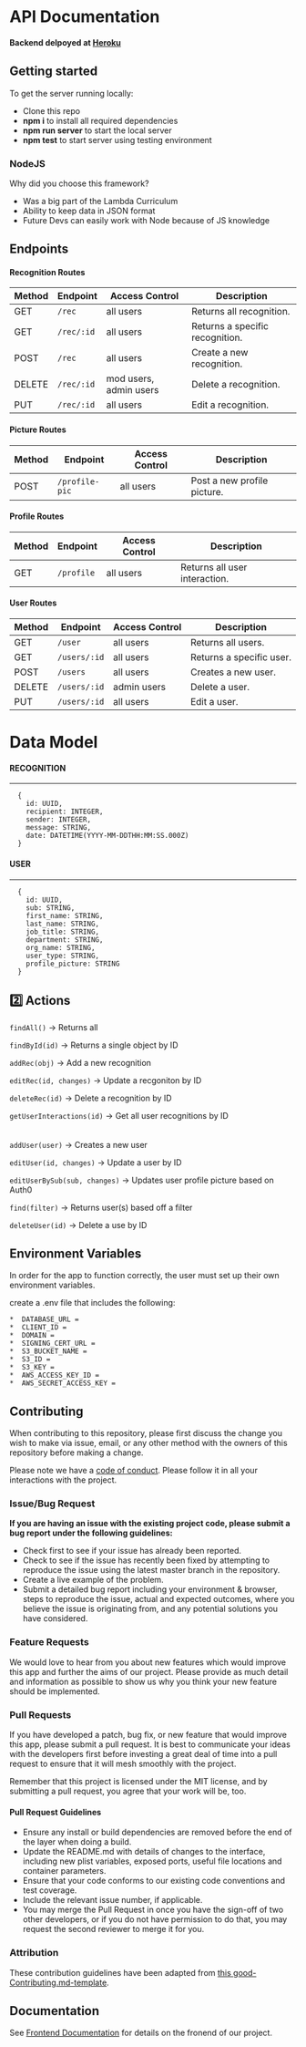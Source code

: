# API Documentation

#### Backend delpoyed at [Heroku](https://kansha-api.herokuapp.com/) <br>

## Getting started

To get the server running locally:

- Clone this repo
- **npm i** to install all required dependencies
- **npm run server** to start the local server
- **npm test** to start server using testing environment

### NodeJS

Why did you choose this framework?

-    Was a big part of the Lambda Curriculum 
-    Ability to keep data in JSON format
-    Future Devs can easily work with Node because of JS knowledge 

## Endpoints

#### Recognition Routes

| Method | Endpoint                | Access Control | Description                                  |
| ------ | ----------------------- | -------------- | -------------------------------------------- |
| GET    | `/rec` | all users      | Returns all recognition. |
| GET    | `/rec/:id` | all users         | Returns a specific recognition.             |
| POST | `/rec` | all users         | Create a new recognition.                      |
| DELETE | `/rec/:id` | mod users, admin users        | Delete a recognition.                      |
| PUT | `/rec/:id` | all users         | Edit a recognition.                      |

#### Picture Routes

| Method | Endpoint                | Access Control | Description                                  |
| ------ | ----------------------- | -------------- | -------------------------------------------- |
| POST    | `/profile-pic` | all users      | Post a new profile picture. |

#### Profile Routes

| Method | Endpoint                | Access Control | Description                                  |
| ------ | ----------------------- | -------------- | -------------------------------------------- |
| GET    | `/profile` | all users      | Returns all user interaction. |


#### User Routes

| Method | Endpoint                | Access Control      | Description                                        |
| ------ | ----------------------- | ------------------- | -------------------------------------------------- |
| GET    | `/user`        | all users           | Returns all users.               |
| GET    | `/users/:id`    | all users | Returns a specific user.             |
| POST    | `/users`        | all users | Creates a new user.                    |
| DELETE   | `/users/:id` | admin users                | Delete a user. |
| PUT    | `/users/:id`        | all users | Edit a user.                                                    |

# Data Model

#### RECOGNITION

---

```
  {
    id: UUID,
    recipient: INTEGER,
    sender: INTEGER,
    message: STRING,
    date: DATETIME(YYYY-MM-DDTHH:MM:SS.000Z)
  }
```

#### USER

---

```
  {
    id: UUID,
    sub: STRING,
    first_name: STRING,
    last_name: STRING,
    job_title: STRING,
    department: STRING,
    org_name: STRING,
    user_type: STRING,
    profile_picture: STRING
  }
```

## 2️⃣ Actions

`findAll()` -> Returns all

`findById(id)` -> Returns a single object by ID

`addRec(obj)` -> Add a new recognition

`editRec(id, changes)` -> Update a recgoniton by ID

`deleteRec(id)` -> Delete a recognition by ID

`getUserInteractions(id)` -> Get all user recognitions by ID
<br>
<br>
<br>
`addUser(user)` -> Creates a new user

`editUser(id, changes)` -> Update a user by ID

`editUserBySub(sub, changes)` -> Updates user profile picture based on Auth0

`find(filter)` -> Returns user(s) based off a filter

`deleteUser(id)` -> Delete a use by ID

## Environment Variables

In order for the app to function correctly, the user must set up their own environment variables.

create a .env file that includes the following:
    
    *  DATABASE_URL = 
    *  CLIENT_ID = 
    *  DOMAIN = 
    *  SIGNING_CERT_URL = 
    *  S3_BUCKET_NAME = 
    *  S3_ID = 
    *  S3_KEY = 
    *  AWS_ACCESS_KEY_ID = 
    *  AWS_SECRET_ACCESS_KEY = 

## Contributing

When contributing to this repository, please first discuss the change you wish to make via issue, email, or any other method with the owners of this repository before making a change.

Please note we have a [code of conduct](./code_of_conduct.md). Please follow it in all your interactions with the project.

### Issue/Bug Request

 **If you are having an issue with the existing project code, please submit a bug report under the following guidelines:**
 - Check first to see if your issue has already been reported.
 - Check to see if the issue has recently been fixed by attempting to reproduce the issue using the latest master branch in the repository.
 - Create a live example of the problem.
 - Submit a detailed bug report including your environment & browser, steps to reproduce the issue, actual and expected outcomes,  where you believe the issue is originating from, and any potential solutions you have considered.

### Feature Requests

We would love to hear from you about new features which would improve this app and further the aims of our project. Please provide as much detail and information as possible to show us why you think your new feature should be implemented.

### Pull Requests

If you have developed a patch, bug fix, or new feature that would improve this app, please submit a pull request. It is best to communicate your ideas with the developers first before investing a great deal of time into a pull request to ensure that it will mesh smoothly with the project.

Remember that this project is licensed under the MIT license, and by submitting a pull request, you agree that your work will be, too.

#### Pull Request Guidelines

- Ensure any install or build dependencies are removed before the end of the layer when doing a build.
- Update the README.md with details of changes to the interface, including new plist variables, exposed ports, useful file locations and container parameters.
- Ensure that your code conforms to our existing code conventions and test coverage.
- Include the relevant issue number, if applicable.
- You may merge the Pull Request in once you have the sign-off of two other developers, or if you do not have permission to do that, you may request the second reviewer to merge it for you.

### Attribution

These contribution guidelines have been adapted from [this good-Contributing.md-template](https://gist.github.com/PurpleBooth/b24679402957c63ec426).

## Documentation

See [Frontend Documentation](https://github.com/Lambda-School-Labs/kansha-fe/blob/master/README.md) for details on the fronend of our project.
